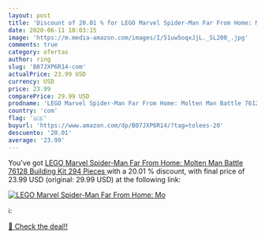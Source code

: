 ```yaml
---
layout: post
title: 'Discount of 20.01 % for LEGO Marvel Spider-Man Far From Home: Mo'
date: 2020-06-11 10:03:15
image: 'https://m.media-amazon.com/images/I/51uw5oqxJjL._SL200_.jpg'
comments: true
category: ofertas
author: ring
slug: 'B07JXP6R14-com'
actualPrice: 23.99 USD
currency: USD
price: 23.99
comparePrice: 29.99 USD
prodname: 'LEGO Marvel Spider-Man Far From Home: Molten Man Battle 76128 Building Kit  294 Pieces '
country: 'com'
flag: '🇺🇸'
buyurl: 'https://www.amazon.com/dp/B07JXP6R14/?tag=tolees-20'
descuento: '20.01'
average: '23.99'
---
```


You've got [LEGO Marvel Spider-Man Far From Home: Molten Man Battle 76128 Building Kit  294 Pieces ](https://www.amazon.com/dp/B07JXP6R14/?tag=tolees-20) with a  20.01 % discount, with final price of 23.99 USD (original: 29.99 USD) at the following link:

[![LEGO Marvel Spider-Man Far From Home: Mo](https://m.media-amazon.com/images/I/51uw5oqxJjL._SL200_.jpg)](https://www.amazon.com/dp/B07JXP6R14/?tag=tolees-20)

ℹ️:


[🛒 Check the deal!!](https://www.amazon.com/dp/B07JXP6R14/?tag=tolees-20)
